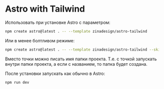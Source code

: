# Astro with Tailwind

Использовать при установке Astro с параметром:

```bash
npm create astro@latest . -- --template zinadesign/astro-tailwind
```

Или в менее болтливом режиме:

```bash
npm create astro@latest . -- --template zinadesign/astro-tailwind --skip-houston --install --no-git
```

Вместо точки можно писать имя папки проекта. Т.е. с точкой запускать внутри папки проекта, а если с названием, то папка будет создана.

После установки запускать как обычно в Astro:

```bash
npm run dev
```